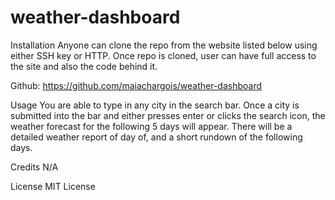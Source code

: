 # weather-dashboard
Installation
Anyone can clone the repo from the website listed below using either SSH key or HTTP. Once repo is cloned, user can have full access to the site and also the code behind it.

Github: https://github.com/maiachargois/weather-dashboard



Usage
You are able to type in any city in the search bar. Once a city is submitted into the bar and either presses enter or clicks the search icon, the weather forecast for the following 5 days will appear. There will be a detailed weather report of day of, and a short rundown of the following days. 

Credits
N/A

License
MIT License